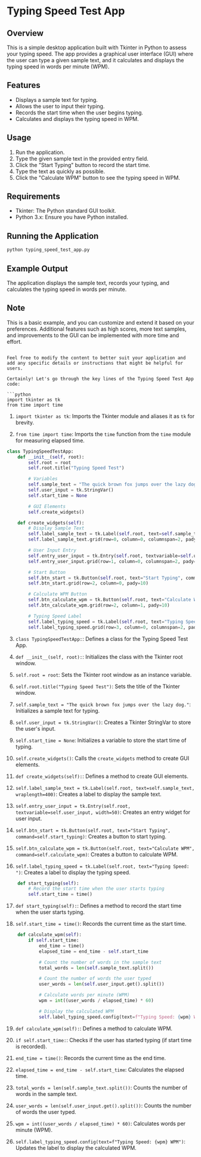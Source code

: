 # Typing Speed Test App

## Overview

This is a simple desktop application built with Tkinter in Python to assess your typing speed. The app provides a graphical user interface (GUI) where the user can type a given sample text, and it calculates and displays the typing speed in words per minute (WPM).

## Features

- Displays a sample text for typing.
- Allows the user to input their typing.
- Records the start time when the user begins typing.
- Calculates and displays the typing speed in WPM.

## Usage

1. Run the application.
2. Type the given sample text in the provided entry field.
3. Click the "Start Typing" button to record the start time.
4. Type the text as quickly as possible.
5. Click the "Calculate WPM" button to see the typing speed in WPM.

## Requirements

- Tkinter: The Python standard GUI toolkit.
- Python 3.x: Ensure you have Python installed.

## Running the Application

```bash
python typing_speed_test_app.py
```

## Example Output

The application displays the sample text, records your typing, and calculates the typing speed in words per minute.

## Note

This is a basic example, and you can customize and extend it based on your preferences. Additional features such as high scores, more text samples, and improvements to the GUI can be implemented with more time and effort.
```

Feel free to modify the content to better suit your application and add any specific details or instructions that might be helpful for users.

Certainly! Let's go through the key lines of the Typing Speed Test App code:

```python
import tkinter as tk
from time import time
```

1. `import tkinter as tk`: Imports the Tkinter module and aliases it as `tk` for brevity.

2. `from time import time`: Imports the `time` function from the `time` module for measuring elapsed time.

```python
class TypingSpeedTestApp:
    def __init__(self, root):
        self.root = root
        self.root.title("Typing Speed Test")

        # Variables
        self.sample_text = "The quick brown fox jumps over the lazy dog."
        self.user_input = tk.StringVar()
        self.start_time = None

        # GUI Elements
        self.create_widgets()

    def create_widgets(self):
        # Display Sample Text
        self.label_sample_text = tk.Label(self.root, text=self.sample_text, wraplength=400)
        self.label_sample_text.grid(row=0, column=0, columnspan=2, pady=10)

        # User Input Entry
        self.entry_user_input = tk.Entry(self.root, textvariable=self.user_input, width=50)
        self.entry_user_input.grid(row=1, column=0, columnspan=2, pady=10)

        # Start Button
        self.btn_start = tk.Button(self.root, text="Start Typing", command=self.start_typing)
        self.btn_start.grid(row=2, column=0, pady=10)

        # Calculate WPM Button
        self.btn_calculate_wpm = tk.Button(self.root, text="Calculate WPM", command=self.calculate_wpm)
        self.btn_calculate_wpm.grid(row=2, column=1, pady=10)

        # Typing Speed Label
        self.label_typing_speed = tk.Label(self.root, text="Typing Speed: ")
        self.label_typing_speed.grid(row=3, column=0, columnspan=2, pady=10)
```

3. `class TypingSpeedTestApp:`: Defines a class for the Typing Speed Test App.

4. `def __init__(self, root):`: Initializes the class with the Tkinter root window.

5. `self.root = root`: Sets the Tkinter root window as an instance variable.

6. `self.root.title("Typing Speed Test")`: Sets the title of the Tkinter window.

7. `self.sample_text = "The quick brown fox jumps over the lazy dog."`: Initializes a sample text for typing.

8. `self.user_input = tk.StringVar()`: Creates a Tkinter StringVar to store the user's input.

9. `self.start_time = None`: Initializes a variable to store the start time of typing.

10. `self.create_widgets()`: Calls the `create_widgets` method to create GUI elements.

11. `def create_widgets(self):`: Defines a method to create GUI elements.

12. `self.label_sample_text = tk.Label(self.root, text=self.sample_text, wraplength=400)`: Creates a label to display the sample text.

13. `self.entry_user_input = tk.Entry(self.root, textvariable=self.user_input, width=50)`: Creates an entry widget for user input.

14. `self.btn_start = tk.Button(self.root, text="Start Typing", command=self.start_typing)`: Creates a button to start typing.

15. `self.btn_calculate_wpm = tk.Button(self.root, text="Calculate WPM", command=self.calculate_wpm)`: Creates a button to calculate WPM.

16. `self.label_typing_speed = tk.Label(self.root, text="Typing Speed: ")`: Creates a label to display the typing speed.

```python
    def start_typing(self):
        # Record the start time when the user starts typing
        self.start_time = time()
```

17. `def start_typing(self):`: Defines a method to record the start time when the user starts typing.

18. `self.start_time = time()`: Records the current time as the start time.

```python
    def calculate_wpm(self):
        if self.start_time:
            end_time = time()
            elapsed_time = end_time - self.start_time

            # Count the number of words in the sample text
            total_words = len(self.sample_text.split())

            # Count the number of words the user typed
            user_words = len(self.user_input.get().split())

            # Calculate words per minute (WPM)
            wpm = int((user_words / elapsed_time) * 60)

            # Display the calculated WPM
            self.label_typing_speed.config(text=f"Typing Speed: {wpm} WPM")
```

19. `def calculate_wpm(self):`: Defines a method to calculate WPM.

20. `if self.start_time:`: Checks if the user has started typing (if start time is recorded).

21. `end_time = time()`: Records the current time as the end time.

22. `elapsed_time = end_time - self.start_time`: Calculates the elapsed time.

23. `total_words = len(self.sample_text.split())`: Counts the number of words in the sample text.

24. `user_words = len(self.user_input.get().split())`: Counts the number of words the user typed.

25. `wpm = int((user_words / elapsed_time) * 60)`: Calculates words per minute (WPM).

26. `self.label_typing_speed.config(text=f"Typing Speed: {wpm} WPM")`: Updates the label to display the calculated WPM.